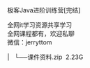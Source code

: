 极客Java进阶训练营[完结]  

全网it学习资源共享学习<br>全网课程都有，欢迎私聊<br>微信：jerryttom<br>

| &nbsp;&nbsp;└──课件资料.zip &nbsp;2.23G